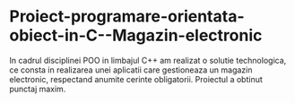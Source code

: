 # Proiect-programare-orientata-obiect-in-C--Magazin-electronic


In cadrul disciplinei POO in limbajul C++ am realizat o solutie technologica, ce consta in realizarea unei aplicatii care gestioneaza un magazin electronic, respectand anumite cerinte obligatorii. Proiectul a obtinut punctaj maxim.
